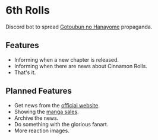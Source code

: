 # 6th Rolls
Discord bot to spread [Gotoubun no Hanayome](https://myanimelist.net/manga/103851/5-toubun_no_Hanayome) propaganda.

## Features
- Informing when a new chapter is released.
- Informing when there are news about Cinnamon Rolls.
- That's it.

## Planned Features
- Get news from the [official website](http://www.tbs.co.jp/anime/5hanayome/news/).
- Showing the [manga sales](https://5hanayome.fandom.com/wiki/5Toubun_no_Hanayome_Sales).
- Archive the news.
- Do something with the glorious fanart.
- More reaction images.